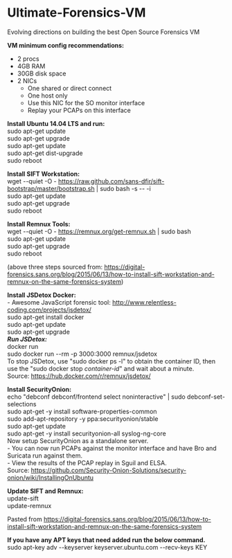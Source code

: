 # Ultimate-Forensics-VM
Evolving directions on building the best Open Source Forensics VM


**VM minimum config recommendations:**  
- 2 procs  
- 4GB RAM  
- 30GB disk space  
- 2 NICs  
  - One shared or direct connect  
  - One host only  
  - Use this NIC for the SO monitor interface  
  - Replay your PCAPs on this interface  


**Install Ubuntu 14.04 LTS and run:**  
sudo apt-get update  
sudo apt-get upgrade  
sudo apt-get update  
sudo apt-get dist-upgrade  
sudo reboot  

**Install SIFT Workstation:**  
wget --quiet -O - https://raw.github.com/sans-dfir/sift-bootstrap/master/bootstrap.sh | sudo bash -s -- -i  
sudo apt-get update  
sudo apt-get upgrade  
sudo reboot  

**Install Remnux Tools:**  
wget --quiet -O - https://remnux.org/get-remnux.sh | sudo bash  
sudo apt-get update  
sudo apt-get upgrade  
sudo reboot  

(above three steps sourced from: https://digital-forensics.sans.org/blog/2015/06/13/how-to-install-sift-workstation-and-remnux-on-the-same-forensics-system)  


**Install JSDetox Docker:**  
	- Awesome JavaScript forensic tool: http://www.relentless-coding.com/projects/jsdetox/  
sudo apt-get install docker  
sudo apt-get update  
sudo apt-get upgrade  
***Run JSDetox:***  
docker run  
sudo docker run --rm -p 3000:3000 remnux/jsdetox  
To stop JSDetox, use "sudo docker ps -l" to obtain the container ID, then use the "sudo docker stop *container-id*" and wait about a minute.  
Source: https://hub.docker.com/r/remnux/jsdetox/  


**Install SecurityOnion:**  
echo "debconf debconf/frontend select noninteractive" | sudo debconf-set-selections  
sudo apt-get -y install software-properties-common  
sudo add-apt-repository -y ppa:securityonion/stable  
sudo apt-get update  
sudo apt-get -y install securityonion-all syslog-ng-core  
Now setup SecurityOnion as a standalone server.  
	- You can now run PCAPs against the monitor interface and have Bro and Suricata run against them.  
	- View the results of the PCAP replay in Sguil and ELSA.  
Source: https://github.com/Security-Onion-Solutions/security-onion/wiki/InstallingOnUbuntu  


**Update SIFT and Remnux:**  
update-sift  
update-remnux  

Pasted from <https://digital-forensics.sans.org/blog/2015/06/13/how-to-install-sift-workstation-and-remnux-on-the-same-forensics-system>   


**If you have any APT keys that need added run the below command.**  
sudo apt-key adv --keyserver keyserver.ubuntu.com --recv-keys KEY  
